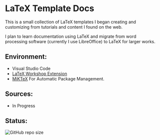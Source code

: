 # LaTeX Template Docs

This is a small collection of LaTeX templates I began creating and customizing from tutorials and content I found on the web.

I plan to learn documentation using LaTeX and migrate from word processing software (currently I use LibreOffice) to LaTeX for larger works.

## Environment:

 - Visual Studio Code
 - [LaTeX Workshop Extension](https://marketplace.visualstudio.com/items?itemName=James-Yu.latex-workshop)
 - [MiKTeX](https://miktex.org/download) For Automatic Package Management.

## Sources:

 - In Progress

## Status:

![GitHub repo size](https://img.shields.io/github/repo-size/ADolbyB/latex-template-docs?label=Repo%20Size&logo=Github)